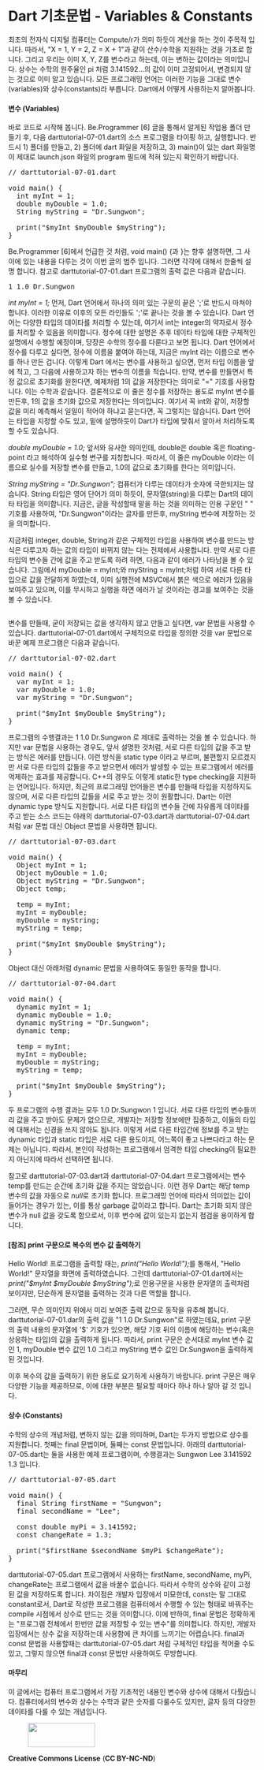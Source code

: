 # Dart 기초문법 - Variables &amp; Constants

<!-- wp:paragraph -->
<p>최초의 전자식 디지털 컴퓨터는 Compute/r가 의미 하듯이 계산을 하는 것이 주목적 입니다. 따라서, "X = 1, Y = 2, Z = X + 1"과 같이 산수/수학을 지원하는 것을 기초로 합니다. 그리고 우리는 이미 X, Y, Z를 변수라고 하는데, 이는 변하는 값이라는 의미입니다. 상수는 수학의 원주율인 pi 처럼 3.141592...의 값이 이미 고정되어서, 변경되지 않는 것으로 이미 알고 있습니다. 모든 프로그래밍 언어는 이러한 기능을 그대로 변수(variables)와 상수(constants)라 부릅니다. Dart에서 어떻게 사용하는지 알아봅니다.</p>
<!-- /wp:paragraph -->

<!-- wp:heading {"level":4} -->
<h4>변수 (Variables)</h4>
<!-- /wp:heading -->

<!-- wp:paragraph -->
<p>바로 코드로 시작해 봅니다. Be.Programmer [6] 글을 통해서 알게된 작업용 폴더 만들기 후, 다음 darttutorial-07-01.dart의 소스 프로그램을 타이핑 하고, 실행합니다. 반드시 1) 폴더를 만들고, 2) 폴더에 dart 화일을 저장하고, 3) main()이 있는 dart 화일명이 제대로 launch.json 화일의 program 필드에 적혀 있는지 확인하기 바랍니다.</p>
<!-- /wp:paragraph -->

<!-- wp:preformatted -->
<pre class="wp-block-preformatted">// darttutorial-07-01.dart

void main() {
  int myInt = 1;
  double myDouble = 1.0;
  String myString = "Dr.Sungwon";

  print("$myInt $myDouble $myString");
}</pre>
<!-- /wp:preformatted -->

<!-- wp:paragraph -->
<p>Be.Programmer [6]에서 언급한 것 처럼, void main() {과 }는 향후 설명하면, 그 사이에 있는 내용을 다루는 것이 이번 글의 범주 입니다. 그러면 각각에 대해서 한줄씩 설명 합니다. 참고로 darttutorial-07-01.dart 프로그램의 출력 값은 다음과 같습니다.</p>
<!-- /wp:paragraph -->

<!-- wp:preformatted -->
<pre class="wp-block-preformatted">1 1.0 Dr.Sungwon</pre>
<!-- /wp:preformatted -->

<!-- wp:paragraph -->
<p><em>int myInt = 1;</em> 먼저, Dart 언어에서 하나의 의미 있는 구문의 끝은 ';'로 반드시 마쳐야 합니다. 이러한 이유로 이후의 모든 라인들도 ';'로 끝나는 것을 볼 수 있습니다. Dart 언어는 다양한 타입의 데이타를 처리할 수 있는데, 여기서 int는 integer의 약자로서 정수를 처리할 수 있음을 의미합니다. 정수에 대한 설명은 추후 데이타 타입에 대한 구체적인 설명에서 수행할 예정이며, 당장은 수학의 정수를 다룬다고 보면 됩니다. Dart 언어에서 정수를 다루고 싶다면, 정수에 이름을 붙여야 하는데, 지금은 myInt 라는 이름으로 변수를 하나 만든 겁니다. 이렇게 Dart 에서는 변수를 사용하고 싶으면, 먼저 타입 이름을 앞에 적고, 그 다음에 사용하고자 하는 변수의 이름을 적습니다. 만약, 변수를 만들면서 특정 값으로 초기화를 원한다면, 예제처럼 1의 값을 저장한다는 의미로 "=" 기호를 사용합니다. 이는 수학과 같습니다. 결론적으로 이 줄은 정수를 저장하는 용도로 myInt 변수를 만든후, 1의 값을 초기화 값으로 저장한다는 의미입니다. 여기서 꼭 int와 같이, 저장할 값을 미리 예측해서 일일이 적어야 하냐고 묻는다면, 꼭 그렇지는 않습니다. Dart 언어는 타입을 지정할 수도 있고, 밑에 설명하듯이 Dart가 타입에 맞춰서 알아서 처리하도록 할 수도 있습니다.  </p>
<!-- /wp:paragraph -->

<!-- wp:paragraph -->
<p><em>double myDouble = 1.0;</em> 앞서와 유사한 의미인데, double은 double 혹은 floating-point 라고 해석하여 실수형 변구를 지칭합니다. 따라서, 이 줄은 myDouble 이라는 이름으로 실수를 저장할 변수를 만들고, 1.0의 값으로 초기화를 한다는 의미입니다.</p>
<!-- /wp:paragraph -->

<!-- wp:paragraph -->
<p><em>String myString = "Dr.Sungwon";</em> 컴퓨터가 다루는 데이타가 숫자에 국한되지는 않습니다. String 타입은 영어 단어가 의미 하듯이, 문자열(string)을 다루는 Dart의 데이타 타입을 의미합니다. 지금은, 글을 작성할때 말을 하는 것을 의미하는 인용 구문인 " " 기호를 사용하여, "Dr.Sungwon"이라는 글자를 만든후, myString 변수에 저장하는 것을 의미합니다.</p>
<!-- /wp:paragraph -->

<!-- wp:paragraph -->
<p>지금처럼 integer, double, String과 같은 구체적인 타입을 사용하여 변수를 만드는 방식은 다루고자 하는 값의 타입이 바뀌지 않는 다는 전제에서 사용합니다. 만약 서로 다른 타입의 변수들 간에 값을 주고 받도록 하려 하면, 다음과 같이 에러가 나타남을 볼 수 있습니다. 그림에서 myDouble = myInt;와 myString = myInt;처럼 하여 서로 다른 타입으로 값을 전달하게 하였는데, 이미 실행전에 MSVC에서 붉은 색으로 에러가 있음을 보여주고 있으며, 이를 무시하고 실행을 하면 에러가 날 것이라는 경고를 보여주는 것을 볼 수 있습니다.</p>
<!-- /wp:paragraph -->

<!-- wp:image {"id":364} -->
<figure class="wp-block-image"><img src="http://mobilelab.khu.ac.kr/wordpress/wp-content/uploads/2020/01/스크린샷-2020-01-26-오후-1.12.42.png" alt="" class="wp-image-364"/></figure>
<!-- /wp:image -->

<!-- wp:paragraph -->
<p>변수를 만들때, 굳이 저장되는 값을 생각하지 않고 만들고 싶다면, var 문법을 사용할 수 있습니다. darttutorial-07-01.dart에서 구체적으로 타입을 정의한 것을 var 문법으로 바꾼 예제 프로그램은 다음과 같습니다.</p>
<!-- /wp:paragraph -->

<!-- wp:preformatted -->
<pre class="wp-block-preformatted">// darttutorial-07-02.dart

void main() {
  var myInt = 1;
  var myDouble = 1.0;
  var myString = "Dr.Sungwon";

  print("$myInt $myDouble $myString");
}</pre>
<!-- /wp:preformatted -->

<!-- wp:paragraph -->
<p>프로그램의 수행결과는 1 1.0 Dr.Sungwon 로 제대로 출력하는 것을 볼 수 있습니다. 하지만 var 문법을 사용하는 경우도, 앞서 설명한 것처럼, 서로 다른 타입의 값을 주고 받는 방식은 에러를 만듭니다. 이런 방식을 static type 이라고 부르며, 불편할지 모르겠지만 서로 다른 타입의 값들을 주고 받으면서 에러가 발생할 수 있는 프로그램에서 에러를 억제하는 효과를 제공합니다. C++의 경우도 이렇게 static한 type checking을 지원하는 언어입니다. 하지만, 최근의 프로그래밍 언어들은 변수를 만들때 타입을 지정하지도 않으며, 서로 다른 타입의 값들을 서로 주고 받는 것이 원활합니다. Dart는 이런 dynamic type 방식도 지원합니다. 서로 다른 타입의 변수들 간에 자유롭게 데이타를 주고 받는 소스 코드는 아래의 darttutorial-07-03.dart과 darttutorial-07-04.dart 처럼 var 문법 대신 Object 문법을 사용하면 됩니다.</p>
<!-- /wp:paragraph -->

<!-- wp:preformatted -->
<pre class="wp-block-preformatted">// darttutorial-07-03.dart

void main() {
  Object myInt = 1;
  Object myDouble = 1.0;
  Object myString = "Dr.Sungwon";
  Object temp;

  temp = myInt;
  myInt = myDouble;
  myDouble = myString;
  myString = temp;

  print("$myInt $myDouble $myString");
}</pre>
<!-- /wp:preformatted -->

<!-- wp:paragraph -->
<p>Object 대신 아래처럼 dynamic 문법을 사용하여도 동일한 동작을 합니다.</p>
<!-- /wp:paragraph -->

<!-- wp:preformatted -->
<pre class="wp-block-preformatted">// darttutorial-07-04.dart

void main() {
  dynamic myInt = 1;
  dynamic myDouble = 1.0;
  dynamic myString = "Dr.Sungwon";
  dynamic temp;

  temp = myInt;
  myInt = myDouble;
  myDouble = myString;
  myString = temp;

  print("$myInt $myDouble $myString");
}</pre>
<!-- /wp:preformatted -->

<!-- wp:paragraph -->
<p>두 프로그램의 수행 결과는 모두 1.0 Dr.Sungwon 1 입니다. 서로 다른 타입의 변수들끼리 값을 주고 받아도 문제가 없으므로, 개발자는 저장할 정보에만 집중하고, 이들의 타입에 대해서는 신경을 쓰지 않아도 됩니다. 이렇게 서로 다른 타입간에 정보를 주고 받는 dynamic 타입과 static 타입은 서로 다른 용도이지, 어느쪽이 좋고 나쁘다라고 하는 문제는 아닙니다. 따라서, 본인이 작성하는 프로그램에서 엄격한 타입 checking이 필요한지 아닌지에 따라서 선택하면 됩니다.</p>
<!-- /wp:paragraph -->

<!-- wp:paragraph -->
<p>참고로 darttutorial-07-03.dart과 darttutorial-07-04.dart 프로그램에서는 변수 temp를 만드는 순간에 초기화 값을 주지는 않았습니다. 이런 경우 Dart는 해당 temp 변수의 값을 자동으로 <em>null</em>로 초기화 합니다. 프로그래밍 언어에 따라서 의미없는 값이 들어가는 경우가 있는, 이를 통상 garbage 값이라고 합니다. Dart는 초기화 되지 않은 변수가 null 값을 갖도록 함으로서, 이후 변수에 값이 있는지 없는지 점검을 용이하게 합니다.</p>
<!-- /wp:paragraph -->

<!-- wp:heading {"level":4} -->
<h4>[참조] print 구문으로 복수의 변수 값 출력하기</h4>
<!-- /wp:heading -->

<!-- wp:paragraph -->
<p>Hello World! 프로그램을 출력할 때는, <em>print("Hello World!");</em>를 통해서, "Hello World!" 문자열을 화면에 출력하였습니다. 그런데 darttutorial-07-01.dart에서는 <em>print("$myInt $myDouble $myString");</em>로 인용구문을 사용한 문자열의 출력처럼 보이지만, 단순하게 문자열을 출력하는 것과 다른 역할을 합니다. </p>
<!-- /wp:paragraph -->

<!-- wp:paragraph -->
<p>그러면, 무슨 의미인지 위에서 미리 보여준 출력 값으로 동작을 유추해 봅니다. darttutorial-07-01.dar의 출력 값을 "1 1.0 Dr.Sungwon"로 하였는데요, print 구문의 출력 내용의 문자열에 '$' 기호가 있으면, 해당 기호 뒤의 이름에 해당하는 변수(혹은 상응하는 타입)의 값을 출력하게 됩니다. 따라서, print 구문은 순서대로 myInt 변수 값인 1, myDouble 변수 값인 1.0 그리고 myString 변수 값인 Dr.Sungwon을 출력하게 된 것입니다.</p>
<!-- /wp:paragraph -->

<!-- wp:paragraph -->
<p>이후 복수의 값을 출력하기 위한 용도로 요기하게 사용하기 바랍니다. print 구문은 매우 다양한 기능을 제공하므로, 이에 대한 부분은 필요할 때마다 하나 하나 알아 갈 것 입니다. </p>
<!-- /wp:paragraph -->

<!-- wp:heading {"level":4} -->
<h4>상수 (Constants)</h4>
<!-- /wp:heading -->

<!-- wp:paragraph -->
<p>수학의 상수의 개념처럼, 변하지 않는 값을 의미하며, Dart는 두가지 방법으로 상수를 지원합니다. 첫째는 final 문법이며, 둘째는 const 문법입니다. 아래의 darttutorial-07-05.dart는 둘을 사용한 예제 프로그램이며, 수행결과는 Sungwon Lee 3.141592 1.3 입니다.</p>
<!-- /wp:paragraph -->

<!-- wp:preformatted -->
<pre class="wp-block-preformatted">// darttutorial-07-05.dart

void main() {
  final String firstName = "Sungwon";
  final secondName = "Lee";

  const double myPi = 3.141592;
  const changeRate = 1.3;

  print("$firstName $secondName $myPi $changeRate");
}</pre>
<!-- /wp:preformatted -->

<!-- wp:paragraph -->
<p>darttutorial-07-05.dart 프로그램에서 사용하는 firstName, secondName, myPi, changeRate는 프로그램에서 값을 바꿀수 없습니다. 따라서 수학의 상수와 같이 고정된 값을 저장하도록 합니다. 차이점은 개발자 입장에서 미묘한데, const는 말 그대로 constant로서, Dart로 작성한 프로그램을 컴퓨터에서 수행할 수 있는 형태로 바꿔주는 compile 시점에서 상수로 만드는 것을 의미합니다. 이에 반하여, final 문법은 정확하게는 "프로그램 전체에서 한번만 값을 저장할 수 있는 변수"를 의미합니다. 하지만, 개발자 입장에서는 상수 값을 저장하는데 사용함에 큰 차이를 느끼기는 어렵습니다. final과 const 문법을 사용할때는 darttutorial-07-05.dart 처럼 구체적인 타입을 적어줄 수도 있고, 그렇지 않으면 final과 const 문법만 사용하여도 무방합니다.</p>
<!-- /wp:paragraph -->

<!-- wp:heading {"level":4} -->
<h4>마무리</h4>
<!-- /wp:heading -->

<!-- wp:paragraph -->
<p>이 글에서는 컴퓨터 프로그램에서 가장 기초적인 내용인 변수와 상수에 대해서 다뤘습니다. 컴퓨터에서의 변수와 상수는 수학과 같은 숫자를 다룰수도 있지만, 글자 등의 다양한 데이타를 다룰 수 있는 개념입니다.</p>
<!-- /wp:paragraph -->

<!-- wp:image {"align":"right","id":267,"width":136,"height":49} -->
<div class="wp-block-image"><figure class="alignright is-resized"><img src="http://mobilelab.khu.ac.kr/wordpress/wp-content/uploads/2020/01/b05-1.jpg" alt="" class="wp-image-267" width="136" height="49"/></figure></div>
<!-- /wp:image -->

<!-- wp:paragraph -->
<p><strong>Creative Commons License</strong> (<strong>CC BY-NC-ND</strong>)</p>
<!-- /wp:paragraph -->
